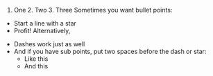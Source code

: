 1. One 2. Two 3. Three
Sometimes you want bullet points:
* Start a line with a star
* Profit!
Alternatively,
- Dashes work just as well
- And if you have sub points, put two spaces before the dash or star:
  - Like this
  - And this